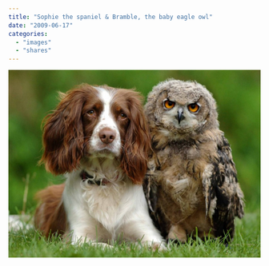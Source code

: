 ```yaml
---
title: "Sophie the spaniel & Bramble, the baby eagle owl"
date: "2009-06-17"
categories: 
  - "images"
  - "shares"
---
```


![](images/4wnP83SaFotta83geMnCzXXSo1_1280.jpg)
